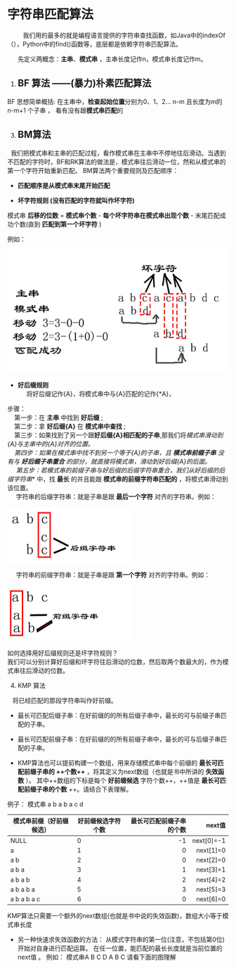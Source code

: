 
# 字符串匹配算法
&nbsp;&nbsp;&nbsp;&nbsp;&nbsp;&nbsp;&nbsp;&nbsp;&nbsp;我们用的最多的就是编程语言提供的字符串查找函数，如Java中的indexOf（），Python中的find()函数等，底层都是依赖字符串匹配算法。

&nbsp;&nbsp; &nbsp; &nbsp;先定义两概念：**主串**、**模式串** ，主串长度记作n，模式串长度记作m。


1.  ## BF 算法  ——(暴力)朴素匹配算法


BF 思想简单概括:  在主串中，**检查起始位置**分别为0、1、2... n-m   且长度为m的n-m+1 个子串 ， 看有没有跟**模式串匹配**的 
  

3.  ## BM算法
&nbsp;&nbsp;我们把模式串和主串的匹配过程，看作模式串在主串中不停地往后滑动。当遇到不匹配的字符时，BF和RK算法的做法是，模式串往后滑动一位，然和从模式串的第一个字符开始重新匹配。
  BM算法两个重要规则及匹配顺序：


   * **匹配顺序是从模式串末尾开始匹配** 

   * **坏字符规则  (没有匹配的字符就叫作坏字符)**
              
   模式串 **后移的位数**  = **模式串个数** - **每个坏字符串在模式串出现个数** - 末尾匹配成功个数(直到 **匹配到第一个坏字符** )
            

  例如：

 ![img](https://github.com/wj825953087/DataStructure/blob/master/jpg/BM%E7%AE%97%E6%B3%95_1.jpg)
            


   * **好后缀规则**<br/>
     &nbsp;&nbsp; &nbsp;&nbsp;将好后缀记作{A}，将模式串中与{A}匹配的记作{*A}，

   步骤：<br/>
   &nbsp;&nbsp;&nbsp;&nbsp;第一步：在 **主串** 中找到 **好后缀** ;<br/>
  &nbsp;&nbsp;&nbsp;&nbsp;第二步：拿 **好后缀{A}** 在 **模式串中查找** ;<br/>
   &nbsp;&nbsp;&nbsp;&nbsp;第三步：如果找到了另一个跟**好后缀{A}相匹配的子串**,那我们将**模式串滑动到{*A}与主串中的{A}对齐的位置**。 <br/>
  &nbsp;&nbsp;&nbsp;&nbsp;第四步：如果在模式串中找不到另一个等于{A}的子串，且 **模式串前缀子串** 没有与 **好后缀子串重合** 的部分，就直接将模式串，滑动到好后缀{A}的后面。 <br/>
  &nbsp;&nbsp;&nbsp;&nbsp; 第五步：若模式串的前缀子串与好后缀的后缀字符串重合，我们从**好后缀的后缀字符串** 中，找 **最长** 的并且能跟 **模式串的前缀字符串匹配的** ，将模式串滑动到该位置。<br/>
   &nbsp;&nbsp;&nbsp;&nbsp; 字符串的后缀字符串：就是子串是跟 **最后一个字符** 对齐的字符串。例如：
   
![img](https://github.com/wj825953087/DataStructure/blob/master/jpg/BM%E7%AE%97%E6%B3%95_2.jpg)
    
 &nbsp;&nbsp; &nbsp;&nbsp;字符串的前缀字符串：就是子串是跟 **第一个字符** 对齐的字符串。例如：
    
![img](https://github.com/wj825953087/DataStructure/blob/master/jpg/BM%E7%AE%97%E6%B3%95_3.jpg)
            
 如何选择用好后缀规则还是坏字符规则？<br/>
 我们可以分别计算好后缀和坏字符往后滑动的位数，然后取两个数最大的，作为模式串往后滑动的位数。

4. KMP 算法

&nbsp;&nbsp;  将已经匹配的那段字符串叫作好前缀。

* 最长可匹配后缀子串：在好前缀的的所有后缀子串中，最长的可与前缀子串匹配的子串。
* 最长可匹配前缀子串：在好前缀的的所有前缀子串中，最长的可与后缀子串匹配的子串。


* KMP算法也可以提前构建一个数组，用来存储模式串中每个前缀的 **最长可匹配前缀子串的 ++个数++** ，将其定义为next数组（也就是书中所讲的 **失效函数** ）。   其中++数组的下标是每个 **好前缀候选** 字符个数++，++值是 **最长可匹配前缀子串的个数** ++。请结合下表理解。


例子：  模式串 a b a b a c d


| 模式串前缀（好前缀候选）    | 好前缀候选字符个数     |  最长可匹配前缀子串的个数| next值|
| --------- | -------- | -----: | --: |
|    NULL       |     0     |  -1      |   next[0]=-1   |
|a     | 1 |  0   | next[1]=0   |
|a b|2|0 |  next[2]=0  |
|a b a|3|  1     |   next[3]=1 |
|a b a b|    4     | 2      |  next[4]=2   |
|a b a b a|     5    |     3  |  next[5]=3  |
|a b a b a c|6         |  0   |    next[6]=0|

KMP算法只需要一个额外的next数组(也就是书中说的失效函数)，数组大小等于模式串长度

* 另一种快速求失效函数的方法：
从模式字符串的第一位(注意，不包括第0位)开始对自身进行匹配运算。 在任一位置，能匹配的最长长度就是当前位置的next值 。
例如： 模式串A B C D A B C
请看下面的图理解

